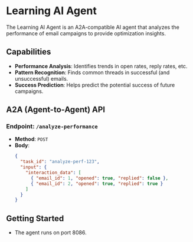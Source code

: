 # Learning AI Agent

The Learning AI Agent is an A2A-compatible AI agent that analyzes the performance of email campaigns to provide optimization insights.

## Capabilities

- **Performance Analysis**: Identifies trends in open rates, reply rates, etc.
- **Pattern Recognition**: Finds common threads in successful (and unsuccessful) emails.
- **Success Prediction**: Helps predict the potential success of future campaigns.

## A2A (Agent-to-Agent) API

### Endpoint: `/analyze-performance`

- **Method**: `POST`
- **Body**:
  ```json
  {
    "task_id": "analyze-perf-123",
    "input": {
      "interaction_data": [
        { "email_id": 1, "opened": true, "replied": false },
        { "email_id": 2, "opened": true, "replied": true }
      ]
    }
  }
  ```

## Getting Started

- The agent runs on port 8086.
